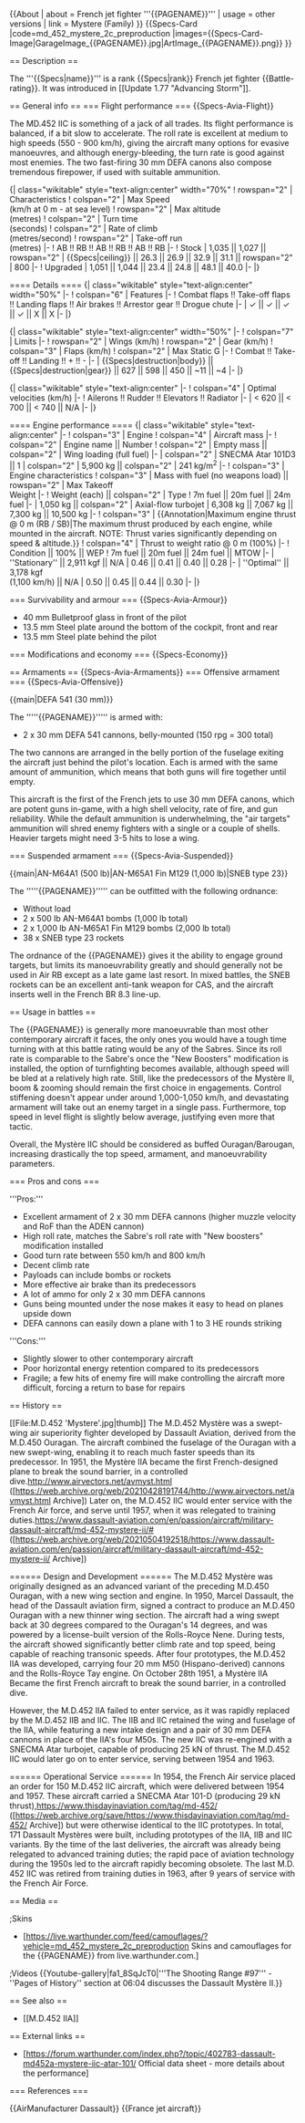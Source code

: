 {{About
| about = French jet fighter '''{{PAGENAME}}'''
| usage = other versions
| link = Mystere (Family)
}}
{{Specs-Card
|code=md_452_mystere_2c_preproduction
|images={{Specs-Card-Image|GarageImage_{{PAGENAME}}.jpg|ArtImage_{{PAGENAME}}.png}}
}}

== Description ==
<!-- ''In the description, the first part should be about the history of and the creation and combat usage of the aircraft, as well as its key features. In the second part, tell the reader about the aircraft in the game. Insert a screenshot of the vehicle, so that if the novice player does not remember the vehicle by name, he will immediately understand what kind of vehicle the article is talking about.'' -->
The '''{{Specs|name}}''' is a rank {{Specs|rank}} French jet fighter {{Battle-rating}}. It was introduced in [[Update 1.77 "Advancing Storm"]].

== General info ==
=== Flight performance ===
{{Specs-Avia-Flight}}
<!-- ''Describe how the aircraft behaves in the air. Speed, manoeuvrability, acceleration and allowable loads - these are the most important characteristics of the vehicle.'' -->
The MD.452 IIC is something of a jack of all trades. Its flight performance is balanced, if a bit slow to accelerate. The roll rate is excellent at medium to high speeds (550 - 900 km/h), giving the aircraft many options for evasive manoeuvres, and although energy-bleeding, the turn rate is good against most enemies. The two fast-firing 30 mm DEFA canons also compose tremendous firepower, if used with suitable ammunition.

{| class="wikitable" style="text-align:center" width="70%"
! rowspan="2" | Characteristics
! colspan="2" | Max Speed<br>(km/h at 0 m - at sea level)
! rowspan="2" | Max altitude<br>(metres)
! colspan="2" | Turn time<br>(seconds)
! colspan="2" | Rate of climb<br>(metres/second)
! rowspan="2" | Take-off run<br>(metres)
|-
! AB !! RB !! AB !! RB !! AB !! RB
|-
! Stock
| 1,035 || 1,027 || rowspan="2" | {{Specs|ceiling}} || 26.3 || 26.9 || 32.9 || 31.1 || rowspan="2" | 800
|-
! Upgraded
| 1,051 || 1,044 || 23.4 || 24.8 || 48.1 || 40.0
|-
|}

==== Details ====
{| class="wikitable" style="text-align:center" width="50%"
|-
! colspan="6" | Features
|-
! Combat flaps !! Take-off flaps !! Landing flaps !! Air brakes !! Arrestor gear !! Drogue chute
|-
| ✓ || ✓ || ✓ || ✓ || X || X     <!-- ✓ -->
|-
|}

{| class="wikitable" style="text-align:center" width="50%"
|-
! colspan="7" | Limits
|-
! rowspan="2" | Wings (km/h)
! rowspan="2" | Gear (km/h)
! colspan="3" | Flaps (km/h)
! colspan="2" | Max Static G
|-
! Combat !! Take-off !! Landing !! + !! -
|-
| {{Specs|destruction|body}} || {{Specs|destruction|gear}} || 627 || 598 || 450 || ~11 || ~4
|-
|}

{| class="wikitable" style="text-align:center"
|-
! colspan="4" | Optimal velocities (km/h)
|-
! Ailerons !! Rudder !! Elevators !! Radiator
|-
| < 620 || < 700 || < 740 || N/A
|-
|}

==== Engine performance ====
{| class="wikitable" style="text-align:center"
|-
! colspan="3" | Engine
! colspan="4" | Aircraft mass
|-
! colspan="2" | Engine name || Number
! colspan="2" | Empty mass || colspan="2" | Wing loading (full fuel)
|-
| colspan="2" | SNECMA Atar 101D3 ||  1
| colspan="2" | 5,900 kg || colspan="2" | 241 kg/m<sup>2</sup>
|-
! colspan="3" | Engine characteristics
! colspan="3" | Mass with fuel (no weapons load) || rowspan="2" | Max Takeoff<br />Weight
|-
! Weight (each) || colspan="2" | Type
! 7m fuel || 20m fuel || 24m fuel
|-
| 1,050 kg || colspan="2" | Axial-flow turbojet
| 6,308 kg || 7,067 kg || 7,300 kg || 10,500 kg
|-
! colspan="3" | {{Annotation|Maximum engine thrust @ 0 m (RB / SB)|The maximum thrust produced by each engine, while mounted in the aircraft. NOTE: Thrust varies significantly depending on speed & altitude.}}
! colspan="4" | Thrust to weight ratio @ 0 m (100%)
|-
! Condition || 100% || WEP
! 7m fuel || 20m fuel || 24m fuel || MTOW
|-
| ''Stationary'' || 2,911 kgf || N/A
| 0.46 || 0.41 || 0.40 || 0.28
|-
| ''Optimal'' || 3,178 kgf<br />(1,100 km/h) || N/A
| 0.50 || 0.45 || 0.44 || 0.30
|-
|}

=== Survivability and armour ===
{{Specs-Avia-Armour}}
<!-- ''Examine the survivability of the aircraft. Note how vulnerable the structure is and how secure the pilot is, whether the fuel tanks are armoured, etc. Describe the armour, if there is any, and also mention the vulnerability of other critical aircraft systems.'' -->

* 40 mm Bulletproof glass in front of the pilot
* 13.5 mm Steel plate around the bottom of the cockpit, front and rear
* 13.5 mm Steel plate behind the pilot

=== Modifications and economy ===
{{Specs-Economy}}

== Armaments ==
{{Specs-Avia-Armaments}}
=== Offensive armament ===
{{Specs-Avia-Offensive}}
<!-- ''Describe the offensive armament of the aircraft, if any. Describe how effective the cannons and machine guns are in a battle, and also what belts or drums are better to use. If there is no offensive weaponry, delete this subsection.'' -->
{{main|DEFA 541 (30 mm)}}

The '''''{{PAGENAME}}''''' is armed with:

* 2 x 30 mm DEFA 541 cannons, belly-mounted (150 rpg = 300 total)

The two cannons are arranged in the belly portion of the fuselage exiting the aircraft just behind the pilot's location. Each is armed with the same amount of ammunition, which means that both guns will fire together until empty.

This aircraft is the first of the French jets to use 30 mm DEFA canons, which are potent guns in-game, with a high shell velocity, rate of fire, and gun reliability. While the default ammunition is underwhelming, the "air targets" ammunition will shred enemy fighters with a single or a couple of shells. Heavier targets might need 3-5 hits to lose a wing.

=== Suspended armament ===
{{Specs-Avia-Suspended}}
<!-- ''Describe the aircraft's suspended armament: additional cannons under the wings, bombs, rockets and torpedoes. This section is especially important for bombers and attackers. If there is no suspended weaponry remove this subsection.'' -->
{{main|AN-M64A1 (500 lb)|AN-M65A1 Fin M129 (1,000 lb)|SNEB type 23}}

The '''''{{PAGENAME}}''''' can be outfitted with the following ordnance:

* Without load
* 2 x 500 lb AN-M64A1 bombs (1,000 lb total)
* 2 x 1,000 lb AN-M65A1 Fin M129 bombs (2,000 lb total)
* 38 x SNEB type 23 rockets

The ordnance of the {{PAGENAME}} gives it the ability to engage ground targets, but limits its manoeuvrability greatly and should generally not be used in Air RB except as a late game last resort. In mixed battles, the SNEB rockets can be an excellent anti-tank weapon for CAS, and the aircraft inserts well in the French BR 8.3 line-up.

== Usage in battles ==
<!-- ''Describe the tactics of playing in the aircraft, the features of using aircraft in a team and advice on tactics. Refrain from creating a "guide" - do not impose a single point of view, but instead, give the reader food for thought. Examine the most dangerous enemies and give recommendations on fighting them. If necessary, note the specifics of the game in different modes (AB, RB, SB).'' -->
The {{PAGENAME}} is generally more manoeuvrable than most other contemporary aircraft it faces, the only ones you would have a tough time turning with at this battle rating would be any of the Sabres. Since its roll rate is comparable to the Sabre's once the "New Boosters" modification is installed, the option of turnfighting becomes available, although speed will be bled at a relatively high rate. Still, like the predecessors of the Mystère II, boom & zooming should remain the first choice in engagements. Control stiffening doesn't appear under around 1,000-1,050 km/h, and devastating armament will take out an enemy target in a single pass. Furthermore, top speed in level flight is slightly below average, justifying even more that tactic.

Overall, the Mystère IIC should be considered as buffed Ouragan/Barougan, increasing drastically the top speed, armament, and manoeuvrability parameters.

=== Pros and cons ===
<!-- ''Summarise and briefly evaluate the vehicle in terms of its characteristics and combat effectiveness. Mark its pros and cons in the bulleted list. Try not to use more than 6 points for each of the characteristics. Avoid using categorical definitions such as "bad", "good" and the like - use substitutions with softer forms such as "inadequate" and "effective".'' -->

'''Pros:'''

* Excellent armament of 2 x 30 mm DEFA cannons (higher muzzle velocity and RoF than the ADEN cannon)
* High roll rate, matches the Sabre's roll rate with "New boosters" modification installed
* Good turn rate between 550 km/h and 800 km/h
* Decent climb rate
* Payloads can include bombs or rockets
* More effective air brake than its predecessors
* A lot of ammo for only 2 x 30 mm DEFA cannons
* Guns being mounted under the nose makes it easy to head on planes upside down
* DEFA cannons can easily down a plane with 1 to 3 HE rounds striking

'''Cons:'''

* Slightly slower to other contemporary aircraft
* Poor horizontal energy retention compared to its predecessors
* Fragile; a few hits of enemy fire will make controlling the aircraft more difficult, forcing a return to base for repairs

== History ==
<!-- ''Describe the history of the creation and combat usage of the aircraft in more detail than in the introduction. If the historical reference turns out to be too long, take it to a separate article, taking a link to the article about the vehicle and adding a block "/History" (example: <nowiki>https://wiki.warthunder.com/(Vehicle-name)/History</nowiki>) and add a link to it here using the <code>main</code> template. Be sure to reference text and sources by using <code><nowiki><ref></ref></nowiki></code>, as well as adding them at the end of the article with <code><nowiki><references /></nowiki></code>. This section may also include the vehicle's dev blog entry (if applicable) and the in-game encyclopedia description (under <code><nowiki>=== In-game description ===</nowiki></code>, also if applicable).'' -->
[[File:M.D.452 'Mystere'.jpg|thumb]]
The M.D.452 Mystère was a swept-wing air superiority fighter developed by Dassault Aviation, derived from the M.D.450 Ouragan. The aircraft combined the fuselage of the Ouragan with a new swept-wing, enabling it to reach much faster speeds than its predecessor. In 1951, the Mystère IIA became the first French-designed plane to break the sound barrier, in a controlled dive.<ref name=":0">http://www.airvectors.net/avmyst.html ([https://web.archive.org/web/20210428191744/http://www.airvectors.net/avmyst.html Archive])</ref> Later on, the M.D.452 IIC would enter service with the French Air force, and serve until 1957, when it was relegated to training duties.<ref name=":1">https://www.dassault-aviation.com/en/passion/aircraft/military-dassault-aircraft/md-452-mystere-ii/# ([https://web.archive.org/web/20210504192518/https://www.dassault-aviation.com/en/passion/aircraft/military-dassault-aircraft/md-452-mystere-ii/ Archive])</ref>

====== Design and Development ======
The M.D.452 Mystère was originally designed as an advanced variant of the preceding M.D.450 Ouragan, with a new wing section and engine. In 1950, Marcel Dassault, the head of the Dassault aviation firm, signed a contract to produce an M.D.450 Ouragan with a new thinner wing section.<ref name=":1" /> The aircraft had a wing swept back at 30 degrees compared to the Ouragan's 14 degrees, and was powered by a license-built version of the Rolls-Royce Nene. During tests, the aircraft showed significantly better climb rate and top speed, being capable of reaching transonic speeds. After four prototypes, the M.D.452 IIA was developed, carrying four 20 mm M50 (Hispano-derived) cannons and the Rolls-Royce Tay engine. On October 28th 1951, a Mystère IIA Became the first French aircraft to break the sound barrier, in a controlled dive.<ref name=":0" />

However, the M.D.452 IIA failed to enter service, as it was rapidly replaced by the M.D.452 IIB and IIC. The IIB and IIC retained the wing and fuselage of the IIA, while featuring a new intake design and a pair of 30 mm DEFA cannons in place of the IIA's four M50s.<ref name=":0" /> The new IIC was re-engined with a SNECMA Atar turbojet, capable of producing 25 kN of thrust. The M.D.452 IIC would later go on to enter service, serving between 1954 and 1963.

====== Operational Service ======
In 1954, the French Air service placed an order for 150 M.D.452 IIC aircraft, which were delivered between 1954 and 1957.<ref name=":1" /> These aircraft carried a SNECMA Atar 101-D (producing 29 kN thrust),<ref>https://www.thisdayinaviation.com/tag/md-452/ ([https://web.archive.org/save/https://www.thisdayinaviation.com/tag/md-452/ Archive])</ref> but were otherwise identical to the IIC prototypes. In total, 171 Dassault Mystères were built, including prototypes of the IIA, IIB and IIC variants. By the time of the last deliveries, the aircraft was already being relegated to advanced training duties; the rapid pace of aviation technology during the 1950s led to the aircraft rapidly becoming obsolete.<ref name=":0" /> The last M.D. 452 IIC was retired from training duties in 1963, after 9 years of service with the French Air Force.

== Media ==
<!-- ''Excellent additions to the article would be video guides, screenshots from the game, and photos.'' -->

;Skins

* [https://live.warthunder.com/feed/camouflages/?vehicle=md_452_mystere_2c_preproduction Skins and camouflages for the {{PAGENAME}} from live.warthunder.com.]

;Videos
{{Youtube-gallery|fa1_8SqJcT0|'''The Shooting Range #97''' - ''Pages of History'' section at 06:04 discusses the Dassault Mystère II.}}

== See also ==
<!-- ''Links to the articles on the War Thunder Wiki that you think will be useful for the reader, for example:''
* ''reference to the series of the aircraft;''
* ''links to approximate analogues of other nations and research trees.'' -->

* [[M.D.452 IIA]]

== External links ==
<!-- ''Paste links to sources and external resources, such as:''
* ''topic on the official game forum;''
* ''other literature.'' -->

* [https://forum.warthunder.com/index.php?/topic/402783-dassault-md452a-mystere-iic-atar-101/ Official data sheet - more details about the performance]

=== References ===
<references />

{{AirManufacturer Dassault}}
{{France jet aircraft}}